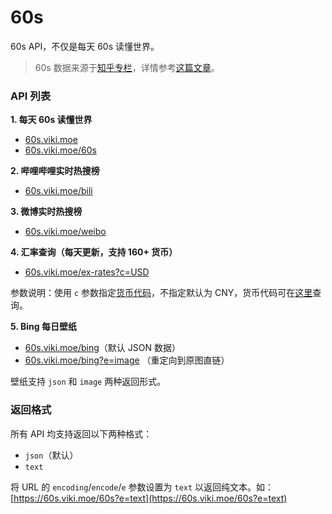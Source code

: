 # 60s

60s API，不仅是每天 60s 读懂世界。

> 60s 数据来源于[知乎专栏](https://www.zhihu.com/column/c_1261258401923026944)，详情参考[这篇文章](https://xlog.viki.moe/60s)。

### API 列表

**1. 每天 60s 读懂世界**

- [60s.viki.moe](https://60s.viki.moe)
- [60s.viki.moe/60s](https://60s.viki.moe/60s)

**2. 哔哩哔哩实时热搜榜**

- [60s.viki.moe/bili](https://60s.viki.moe/bili)

**3. 微博实时热搜榜**

- [60s.viki.moe/weibo](https://60s.viki.moe/weibo)

**4. 汇率查询（每天更新，支持 160+ 货币）**

- [60s.viki.moe/ex-rates?c=USD](https://60s.viki.moe/ex-rates?c=USD)

参数说明：使用 `c` 参数指定[货币代码](https://coinyep.com/zh/currencies)，不指定默认为 CNY，货币代码可在[这里](https://coinyep.com/zh/currencies)查询。

**5. Bing 每日壁纸**

- [60s.viki.moe/bing](https://60s.viki.moe/bing)（默认 JSON 数据）
- [60s.viki.moe/bing?e=image](https://60s.viki.moe/bing?e=image) （重定向到原图直链）

壁纸支持 `json` 和 `image` 两种返回形式。

### 返回格式

所有 API 均支持返回以下两种格式：

- `json`（默认）
- `text`

将 URL 的 `encoding`/`encode`/`e` 参数设置为 `text` 以返回纯文本。如：[https://60s.viki.moe/60s?e=text](https://60s.viki.moe/60s?e=text)
